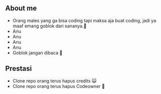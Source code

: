 ## About me
* Orang males yang ga bisa coding tapi maksa aja buat coding, jadi ya maaf emang goblok dari sananya.🗿 
* Anu
* Anu
* Anu
* Anu
* Goblok jangan dibaca 🗿

## Prestasi
* Clone repo orang terus hapus credits 🙀
* Clone repo orang terus hapus Codeowner 🥵
